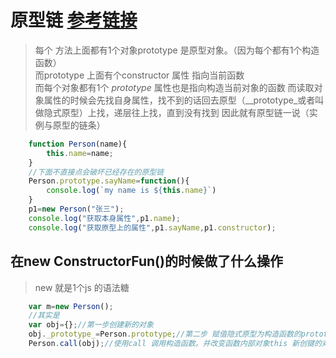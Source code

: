 # 原型链 [参考链接](https://www.cnblogs.com/loveyaxin/p/11151586.html)
> 每个 方法上面都有1个对象prototype  是原型对象。（因为每个都有1个构造函数）       
  而prototype 上面有个constructor 属性 指向当前函数     
  而每个对象都有1个 _prototype_ 属性也是指向构造当前对象的函数
  而读取对象属性的时候会先找自身属性，找不到的话回去原型（__prototype_或者叫做隐式原型）上找，递层往上找，直到没有找到
  因此就有原型链一说（实例与原型的链条）
~~~javascript
    function Person(name){
        this.name=name;
    }
    //下面不直接点会破坏已经存在的原型链
    Person.prototype.sayName=function(){
        console.log(`my name is ${this.name}`)
    }
    p1=new Person("张三");
    console.log("获取本身属性",p1.name);
    console.log("获取原型上的属性",p1.sayName,p1.constructor);
~~~

## 在new ConstructorFun()的时候做了什么操作 
> new 就是1个js 的语法糖
~~~javascript
    var m=new Person();
    //其实是
    var obj={};//第一步创建新的对象
    obj._prototype_=Person.prototype;//第二步 赋值隐式原型为构造函数的prototpe 对象
    Person.call(obj);//使用call 调用构造函数。并改变函数内部对象this 新创键的对象
~~~


 

